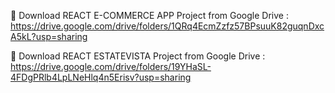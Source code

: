 🔗 Download REACT E-COMMERCE APP Project from Google Drive : https://drive.google.com/drive/folders/1QRq4EcmZzfz57BPsuuK82guqnDxcA5kL?usp=sharing

🔗 Download REACT ESTATEVISTA Project from Google Drive : https://drive.google.com/drive/folders/19YHaSL-4FDgPRlb4LpLNeHlq4n5Erisv?usp=sharing
